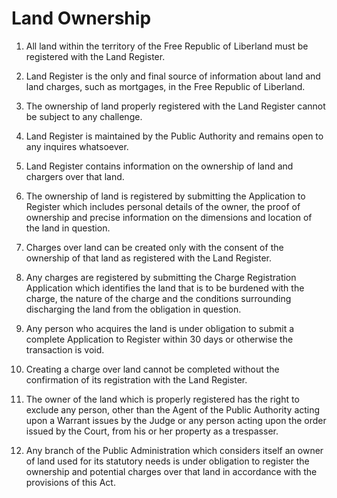 # Land Ownership 

1. All land within the territory of the Free Republic of Liberland must be registered with the Land Register.

2. Land Register is the only and final source of information about land and land charges, such as mortgages, in the Free Republic of Liberland.

3. The ownership of land properly registered with the Land Register cannot be subject to any challenge. 

4. Land Register is maintained by the Public Authority and remains open to any inquires whatsoever. 

5. Land Register contains information on the ownership of land and chargers over that land.

6. The ownership of land is registered by submitting the Application to Register which includes personal details of the owner, the proof of ownership and precise information on the dimensions and location of the land in question.

7. Charges over land can be created only with the consent of the ownership of that land as registered with the Land Register.

8. Any charges are registered by submitting the Charge Registration Application which identifies the land that is to be burdened with the charge, the nature of the charge and the conditions surrounding discharging the land from the obligation in question.

9. Any person who acquires the land is under obligation to submit a complete Application to Register within 30 days or otherwise the transaction is void.

10. Creating a charge over land cannot be completed without the confirmation of its registration with the Land Register.

11. The owner of the land which is properly registered has the right to exclude any person, other than the Agent of the Public Authority acting upon a Warrant issues by the Judge or any person acting upon the order issued by the Court, from his or her property as a trespasser.

12. Any branch of the Public Administration which considers itself an owner of land used for its statutory needs is under obligation to register the ownership and potential charges over that land in accordance with the provisions of this Act.

